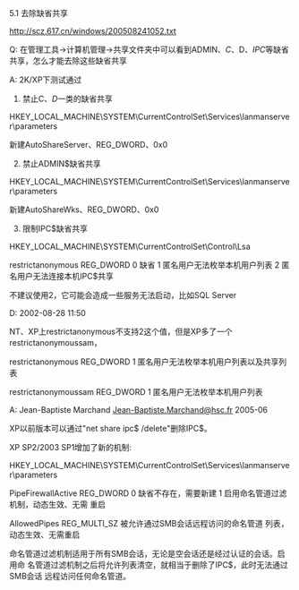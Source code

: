 5.1 去除缺省共享

http://scz.617.cn/windows/200508241052.txt

Q: 在管理工具->计算机管理->共享文件夹中可以看到ADMIN$、C$、D$、IPC$等缺省
   共享，怎么才能去除这些缺省共享

A: 2K/XP下测试通过

1) 禁止C$、D$一类的缺省共享

HKEY_LOCAL_MACHINE\SYSTEM\CurrentControlSet\Services\lanmanserver\parameters

新建AutoShareServer、REG_DWORD、0x0

2) 禁止ADMIN$缺省共享

HKEY_LOCAL_MACHINE\SYSTEM\CurrentControlSet\Services\lanmanserver\parameters

新建AutoShareWks、REG_DWORD、0x0

3) 限制IPC$缺省共享

HKEY_LOCAL_MACHINE\SYSTEM\CurrentControlSet\Control\Lsa

restrictanonymous REG_DWORD 0 缺省
                            1 匿名用户无法枚举本机用户列表
                            2 匿名用户无法连接本机IPC$共享

不建议使用2，它可能会造成一些服务无法启动，比如SQL Server

D: 2002-08-28 11:50

NT、XP上restrictanonymous不支持2这个值，但是XP多了一个restrictanonymoussam，

restrictanonymous    REG_DWORD 1 匿名用户无法枚举本机用户列表以及共享列表

restrictanonymoussam REG_DWORD 1 匿名用户无法枚举本机用户列表

A: Jean-Baptiste Marchand <Jean-Baptiste.Marchand@hsc.fr> 2005-06

XP以前版本可以通过"net share ipc$ /delete"删除IPC$。

XP SP2/2003 SP1增加了新的机制:

HKEY_LOCAL_MACHINE\SYSTEM\CurrentControlSet\Services\lanmanserver\parameters

PipeFirewallActive  REG_DWORD       0 缺省不存在，需要新建
                                    1 启用命名管道过滤机制，动态生效、无需
                                      重启

AllowedPipes        REG_MULTI_SZ      被允许通过SMB会话远程访问的命名管道
                                      列表，动态生效、无需重启

命名管道过滤机制适用于所有SMB会话，无论是空会话还是经过认证的会话。启用命
名管道过滤机制之后将允许列表清空，就相当于删除了IPC$，此时无法通过SMB会话
远程访问任何命名管道。
